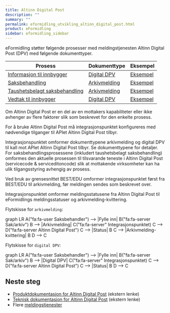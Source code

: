 ```yaml
---
title: Altinn Digital Post
description: ""
summary: ""
permalink: eformidling_utvikling_altinn_digital_post.html
product: eFormidling
sidebar: eformidling_sidebar
---
```


eFormidling støtter følgende prosesser med meldingstjenesten Altinn Digital Post (DPV) med følgende dokumenttyper.

| **Prosess**                                                                                    | **Dokumenttype**                                                     | **Eksempel**                                                                  |
| ---------------------------------------------------------------------------------------------- | -------------------------------------------------------------------- | ----------------------------------------------------------------------------- |
| [Informasjon til innbygger](eformidling_funksjonalitet_informasjon_til_innbygger.html)         | [Digital DPV](eformidling_utvikling_dokumenttype_digital_dpv.html)   | [Eksempel](eformidling_utvikling_eksempel_informasjon_til_innbygger.html)     |
| [Saksbehandling](eformidling_funksjonalitet_saksbehandling.html)                               | [Arkivmelding](eformidling_utvikling_dokumenttype_arkivmelding.html) | [Eksempel](eformidling_utvikling_eksempel_saksbehandling.html)                |
| [Taushetsbelagt saksbehandling](eformidling_funksjonalitet_taushetsbelagt_saksbehandling.html) | [Arkivmelding](eformidling_utvikling_dokumenttype_arkivmelding.html) | [Eksempel](eformidling_utvikling_eksempel_taushetsbelagt_saksbehandling.html) |
| [Vedtak til innbygger](eformidling_funksjonalitet_vedtak_til_innbygger.html)                   | [Digital DPV](eformidling_utvikling_dokumenttype_digital_dpv.html)   | [Eksempel](eformidling_utvikling_eksempel_vedtak_til_innbygger.html)          |

Om Altinn Digital Post er en del av en mottakers kapabiliteter eller ikke avhenger av flere faktorer slik som
beskrevet for den enkelte prosess.

For å bruke Altinn Digital Post må integrasjonspunktet konfigureres med nødvendige tilganger til APIet Altinn Digital
Post tilbyr.

Integrasjonspunktet omformer dokumenttypene arkivmelding og digital DPV til kall mot APIet Altinn Digital Post tilbyr.
Se dokumenttypene for detaljer. For saksbehandlingsprosessene (inkludert taushetsbelagt saksbehandling) omformes den
aktuelle prosessen til tilsvarande teneste i Altinn Digital Post (servicecode & serviceditoncode) slik at mottakende
virksomheter kan ha ulik tilgangsstyring avhengig av prosess.

Ved bruk av grensesnittet BEST/EDU omformer integrasjonspunktet først fra BEST/EDU til arkivmelding, før meldingen
sendes som beskrevet over.

Integrasjonspunktet omformer meldingsstatusene fra Altinn Digital Post til eFormidlings meldingsstatuser og
arkivmelding-kvittering.

Flytskisse for `arkivmelding`:

<div class="mermaid">
graph LR
A("fa:fa-user Saksbehandler") --> |Fylle inn| B("fa:fa-server Sak/arkiv")
B --> |Arkivmelding| C("fa:fa-server" Integrasjonspunktet)
C --> D("fa:fa-server Altinn Digital Post")
C --> |Status| B
C --> |Arkivmelding-kvittering| B
D --> C
</div>

Flytskisse for `digital DPV`:

<div class="mermaid">
graph LR
A("fa:fa-user Saksbehandler") --> |Fylle inn| B("fa:fa-server Sak/arkiv")
B --> |Digital DPV| C("fa:fa-server" Integrasjonspunktet)
C --> D("fa:fa-server Altinn Digital Post")
C --> |Status| B
D --> C
</div>

## Neste steg

- [Produktdokumentasjon for Altinn Digital Post](https://www.altinndigital.no/produkter/digital-post/) (ekstern lenke)
- [Teknisk dokumentasjon for Altinn Digital Post](https://altinn.github.io/docs/utviklingsguider/digital-post-til-virksomheter/) (ekstern lenke)
- Flere [meldingstjenester](eformidling_utvikling_meldingstjenester.html)
